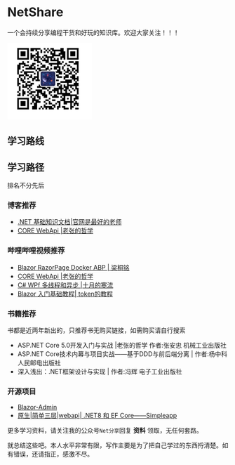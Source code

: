 # NetShare
 
一个会持续分享编程干货和好玩的知识库。欢迎大家关注！！！


![](/docs/public/images/netfenxiang.png)

##  学习路线



##  学习路径

排名不分先后 

### 博客推荐
- [.NET 基础知识文档|官网是最好的老师](https://learn.microsoft.com/zh-cn/dotnet/fundamentals/)
- [CORE WebApi |老张的哲学](https://www.cnblogs.com/laozhang-is-phi/p/9495618.html)

### 哔哩哔哩视频推荐
- [Blazor RazorPage  Docker ABP  | 梁桐铭 ](https://space.bilibili.com/2954671) 
- [CORE WebApi |老张的哲学](https://www.cnblogs.com/laozhang-is-phi/p/9495618.html)
- [C# WPf 多线程和异步 |十月的寒流 ](https://space.bilibili.com/600592/channel/series)
- [Blazor 入门基础教程| token的教程 ](https://www.bilibili.com/video/BV1bD4y1n7qj) 


### 书籍推荐

书都是近两年新出的，只推荐书无购买链接，如需购买请自行搜索

- ASP.NET Core 5.0开发入门与实战 |老张的哲学 作者:张安忠  机械工业出版社
- ASP.NET Core技术内幕与项目实战——基于DDD与前后端分离 | 作者:杨中科  人民邮电出版社
- 深入浅出：.NET框架设计与实现 | 作者:冯辉  电子工业出版社
### 开源项目

 - [Blazor-Admin](https://github.com/BlazorAdmin/Blazor-Admin)
 - [原生|简单三层|webapi| .NET8 和 EF Core——Simpleapp](https://gitee.com/lisheng741/simpleapp)


更多学习资料，请关注我的公众号`Net分享`回复 **资料** 领取，无任何套路。

 
就总结这些吧。本人水平非常有限，写作主要是为了把自己学过的东西捋清楚。如有错误，还请指正，感激不尽。
